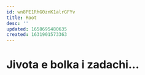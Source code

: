 ```yaml
---
id: wn8PE1RhG0znK1alrGFYv
title: Root
desc: ''
updated: 1658695480635
created: 1631901573363
---
```

# Jivota e bolka i zadachi...

